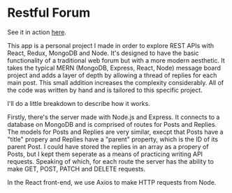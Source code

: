 # Restful Forum

See it in action [here](https://www.sunkenworld.com/restful-forum).

This app is a personal project I made in order to explore REST APIs with React, Redux, MongoDB and Node. It's designed to have the basic functionality of a traditional web forum but with a more modern aesthetic. It takes the typical MERN (MongoDB, Express, React, Node) message board project and adds a layer of depth by allowing a thread of replies for each main post. This small addition increases the complexity considerably. All of the code was written by hand and is tailored to this specific project.

I'll do a little breakdown to describe how it works.

Firstly, there's the server made with Node.js and Express. It connects to a database on MongoDB and is comprised of routes for Posts and Replies. The models for Posts and Replies are very similar, execpt that Posts have a "title" propery and Replies have a "parent" property, which is the ID of its parent Post. I could have stored the replies in an array as a propery of Posts, but I kept them seperate as a means of practicing writing API requests. Speaking of which, for each route the server has the ability to make GET, POST, PATCH and DELETE requests.

In the React front-end, we use Axios to make HTTP requests from Node. 
